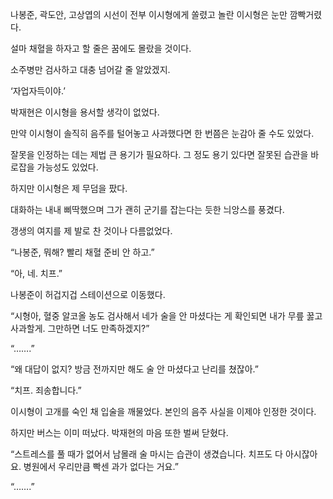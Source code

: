 나봉준, 곽도안, 고상엽의 시선이 전부 이시형에게 쏠렸고 놀란 이시형은 눈만 깜빡거렸다.

설마 채혈을 하자고 할 줄은 꿈에도 몰랐을 것이다.

소주병만 검사하고 대충 넘어갈 줄 알았겠지.

‘자업자득이야.’

박재현은 이시형을 용서할 생각이 없었다.

만약 이시형이 솔직히 음주를 털어놓고 사과했다면 한 번쯤은 눈감아 줄 수도 있었다.

잘못을 인정하는 데는 제법 큰 용기가 필요하다. 그 정도 용기 있다면 잘못된 습관을 바로잡을 가능성도 있었다.

하지만 이시형은 제 무덤을 팠다.

대화하는 내내 삐딱했으며 그가 괜히 군기를 잡는다는 듯한 늬앙스를 풍겼다.

갱생의 여지를 제 발로 찬 것이나 다름없었다.

“나봉준, 뭐해? 빨리 채혈 준비 안 하고.”

“아, 네. 치프.”

나봉준이 허겁지겁 스테이션으로 이동했다.

“시형아, 혈중 알코올 농도 검사해서 네가 술을 안 마셨다는 게 확인되면 내가 무릎 꿇고 사과할게. 그만하면 너도 만족하겠지?”

“…….”

“왜 대답이 없지? 방금 전까지만 해도 술 안 마셨다고 난리를 쳤잖아.”

“치프. 죄송합니다.”

이시형이 고개를 숙인 채 입술을 깨물었다. 본인의 음주 사실을 이제야 인정한 것이다.

하지만 버스는 이미 떠났다. 박재현의 마음 또한 벌써 닫혔다.

“스트레스를 풀 때가 없어서 남몰래 술 마시는 습관이 생겼습니다. 치프도 다 아시잖아요. 병원에서 우리만큼 빡센 과가 없다는 거요.”

“…….”